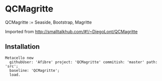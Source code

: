 # QCMagritte
QCMagritte := Seaside, Bootstrap, Magritte 

Imported from http://smalltalkhub.com/#!/~DiegoLont/QCMagritte

## Installation

```smalltalk
Metacello new 
  githubUser: 'Afibre' project: 'QCMagritte' commitish: 'master' path: 'src'; 
  baseline: 'QCMagritte';
  load. 
```

